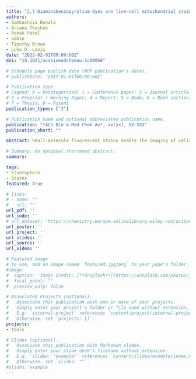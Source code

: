 ```yaml
---
title: "2,7-Diaminobenzopyrylium dyes are live-cell mitochondrial stains"
authors:
- Sambashiva Banala
- Ariana Tkachuk
- Ronak Patel
- admin
- Timothy Brown
- Luke D. Lavis
date: "2022-02-01T00:00:00Z"
doi: "10.1021/acsbiomedchemau.1c00068"

# Schedule page publish date (NOT publication's date).
# publishDate: "2017-01-01T00:00:00Z"

# Publication type.
# Legend: 0 = Uncategorized; 1 = Conference paper; 2 = Journal article;
# 3 = Preprint / Working Paper; 4 = Report; 5 = Book; 6 = Book section;
# 7 = Thesis; 8 = Patent
publication_types: ["2"]

# Publication name and optional abbreviated publication name.
publication: "*ACS Bio & Med Chem Au*, xx(xx), XX-XXX"
publication_short: ""

abstract: Small-molecule fluorescent stains enable the imaging of cellular structures without the need for genetic manipulation. Here, we introduce 2,7-diaminobenzopyrylium (DAB) dyes as live-cell mitochondrial stains excited with violet light. This amalgam of the coumarin and rhodamine fluorophore structures yields dyes with high photostability and tunable spectral properties.

# Summary. An optional shortened abstract.
summary:

tags:
- Fluorophore
- Stains
featured: true

# links:
# - name: ""
#   url: ""
url_pdf: ''
url_code: ''
# url_dataset: 'https://chemistry-europe.onlinelibrary.wiley.com/action/downloadSupplement?doi=10.1002%2Fcbic.201900137&file=cbic201900137-sup-0001-misc_information.pdf'
url_poster: ''
url_project: ''
url_slides: ''
url_source: ''
url_video: ''

# Featured image
# To use, add an image named `featured.jpg/png` to your page's folder.
#image:
#  caption: 'Image credit: [**Unsplash**](https://unsplash.com/photos/jdD8gXaTZsc)'
#  focal_point: ""
#  preview_only: false

# Associated Projects (optional).
#   Associate this publication with one or more of your projects.
#   Simply enter your project's folder or file name without extension.
#   E.g. `internal-project` references `content/project/internal-project/index.md`.
#   Otherwise, set `projects: []`.
projects:
- tools

# Slides (optional).
#   Associate this publication with Markdown slides.
#   Simply enter your slide deck's filename without extension.
#   E.g. `slides: "example"` references `content/slides/example/index.md`.
#   Otherwise, set `slides: ""`.
#slides: example
---
```

